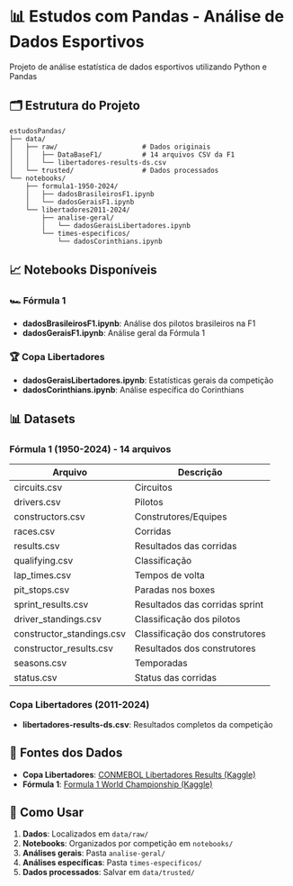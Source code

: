# 📊 Estudos com Pandas - Análise de Dados Esportivos

Projeto de análise estatística de dados esportivos utilizando Python e Pandas
## 🗂️ Estrutura do Projeto

```
estudosPandas/
├── data/
│   ├── raw/                     # Dados originais
│   │   ├── DataBaseF1/          # 14 arquivos CSV da F1
│   │   └── libertadores-results-ds.csv
│   └── trusted/                 # Dados processados
└── notebooks/
    ├── formula1-1950-2024/
    │   ├── dadosBrasileirosF1.ipynb
    │   └── dadosGeraisF1.ipynb
    └── libertadores2011-2024/
        ├── analise-geral/
        │   └── dadosGeraisLibertadores.ipynb
        └── times-especificos/
            └── dadosCorinthians.ipynb
```

## 📈 Notebooks Disponíveis

### 🏎️ Fórmula 1
- **dadosBrasileirosF1.ipynb**: Análise dos pilotos brasileiros na F1
- **dadosGeraisF1.ipynb**: Análise geral da Fórmula 1

### 🏆 Copa Libertadores
- **dadosGeraisLibertadores.ipynb**: Estatísticas gerais da competição
- **dadosCorinthians.ipynb**: Análise específica do Corinthians

## 📊 Datasets

### Fórmula 1 (1950-2024) - 14 arquivos
| Arquivo | Descrição |
|---------|----------|
| circuits.csv | Circuitos |
| drivers.csv | Pilotos |
| constructors.csv | Construtores/Equipes |
| races.csv | Corridas |
| results.csv | Resultados das corridas |
| qualifying.csv | Classificação |
| lap_times.csv | Tempos de volta |
| pit_stops.csv | Paradas nos boxes |
| sprint_results.csv | Resultados das corridas sprint |
| driver_standings.csv | Classificação dos pilotos |
| constructor_standings.csv | Classificação dos construtores |
| constructor_results.csv | Resultados dos construtores |
| seasons.csv | Temporadas |
| status.csv | Status das corridas |

### Copa Libertadores (2011-2024)
- **libertadores-results-ds.csv**: Resultados completos da competição

## 🔗 Fontes dos Dados

- **Copa Libertadores**: [CONMEBOL Libertadores Results (Kaggle)](https://www.kaggle.com/datasets/ernestonlm/conmebol-libertadores-results-from-2011-to-2022)
- **Fórmula 1**: [Formula 1 World Championship (Kaggle)](https://www.kaggle.com/datasets/rohanrao/formula-1-world-championship-1950-2020/data)

## 🚀 Como Usar

1. **Dados**: Localizados em `data/raw/`
2. **Notebooks**: Organizados por competição em `notebooks/`
3. **Análises gerais**: Pasta `analise-geral/`
4. **Análises específicas**: Pasta `times-especificos/`
5. **Dados processados**: Salvar em `data/trusted/`